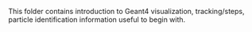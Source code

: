 This folder contains introduction to Geant4 visualization, tracking/steps, particle identification information useful to begin with.
